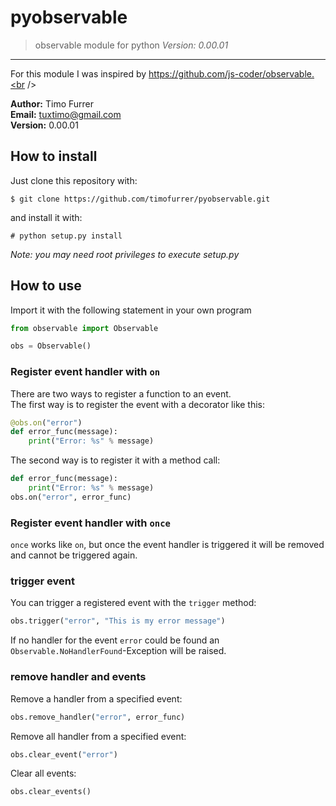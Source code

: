 # pyobservable
> observable module for python
> *Version: 0.00.01*

***

For this module I was inspired by https://github.com/js-coder/observable.<br /><br/>

**Author:** Timo Furrer<br />
**Email:** tuxtimo@gmail.com<br />
**Version:** 0.00.01<br />

## How to install
Just clone this repository with:

    $ git clone https://github.com/timofurrer/pyobservable.git

and install it with:

    # python setup.py install

*Note: you may need root privileges to execute setup.py*

## How to use
Import it with the following statement in your own program

```python
from observable import Observable

obs = Observable()
```

### Register event handler with `on`
There are two ways to register a function to an event.<br />
The first way is to register the event with a decorator like this:

```python
@obs.on("error")
def error_func(message):
    print("Error: %s" % message)
```

The second way is to register it with a method call:

```python
def error_func(message):
    print("Error: %s" % message)
obs.on("error", error_func)
```

### Register event handler with `once`
`once` works like `on`, but once the event handler is triggered it will be removed and cannot be triggered again.

### trigger event
You can trigger a registered event with the `trigger` method:

```python
obs.trigger("error", "This is my error message")
```

If no handler for the event `error` could be found an `Observable.NoHandlerFound`-Exception will be raised.

### remove handler and events
Remove a handler from a specified event:

```python
obs.remove_handler("error", error_func)
```

Remove all handler from a specified event:

```python
obs.clear_event("error")
```

Clear all events:

```python
obs.clear_events()
```
